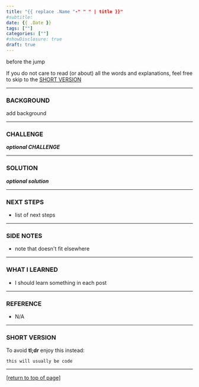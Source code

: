 ```yaml
---
title: "{{ replace .Name "-" " " | title }}"
#subtitle:
date: {{ .Date }}
tags: [""]
categories: [""]
#showDisclosure: true
draft: true
---
```


before the jump<!--more-->

If you do not care to read (or about) all the words and explanations, feel free
to skip to the [SHORT VERSION](#tldr)

---

### BACKGROUND

add background

---

### CHALLENGE

***optional CHALLENGE***

---

### SOLUTION

***optional solution***

---

### NEXT STEPS

* list of next steps

---

### SIDE NOTES

* note that doesn't fit elsewhere

---

### WHAT I LEARNED

* I should learn something in each post

---

### REFERENCE

<div id="tldr"></div>

* N/A

---

### SHORT VERSION

To avoid **tl;dr** enjoy this instead:

~~~
this will usually be code
~~~

---

[[return to top of page]](#)
